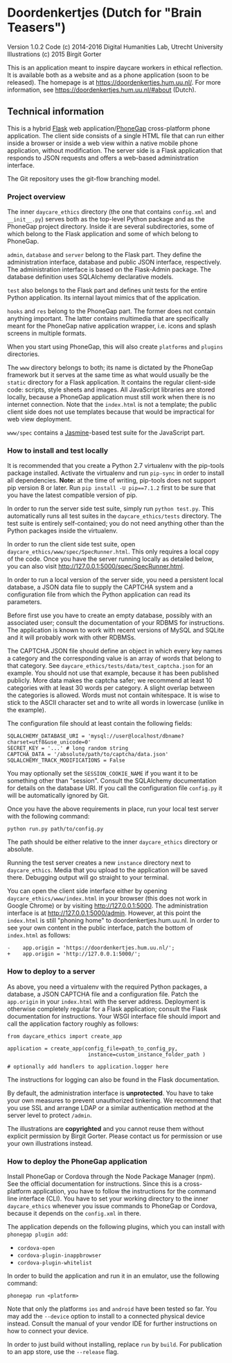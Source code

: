 # Doordenkertjes (Dutch for "Brain Teasers")

Version 1.0.2
Code (c) 2014-2016 Digital Humanities Lab, Utrecht University
Illustrations (c) 2015 Birgit Gorter

This is an application meant to inspire daycare workers in ethical reflection. It is available both as a website and as a phone application (soon to be released). The homepage is at https://doordenkertjes.hum.uu.nl/. For more information, see https://doordenkertjes.hum.uu.nl/#about (Dutch).


## Technical information

This is a hybrid [Flask](http://flask.pocoo.org) web application/[PhoneGap](http://phonegap.com) cross-platform phone application. The client side consists of a single HTML file that can run either inside a browser or inside a web view within a native mobile phone application, without modification. The server side is a Flask application that responds to JSON requests and offers a web-based administration interface.

The Git repository uses the git-flow branching model.


### Project overview

The inner `daycare_ethics` directory (the one that contains `config.xml` and `__init__.py`) serves both as the top-level Python package and as the PhoneGap project directory. Inside it are several subdirectories, some of which belong to the Flask application and some of which belong to PhoneGap.

`admin`, `database` and `server` belong to the Flask part. They define the administration interface, database and public JSON interface, respectively. The administration interface is based on the Flask-Admin package. The database definition uses SQLAlchemy declarative models.

`test` also belongs to the Flask part and defines unit tests for the entire Python application. Its internal layout mimics that of the application.

`hooks` and `res` belong to the PhoneGap part. The former does not contain anything important. The latter contains multimedia that are specifically meant for the PhoneGap native application wrapper, i.e. icons and splash screens in multiple formats.

When you start using PhoneGap, this will also create `platforms` and `plugins` directories.

The `www` directory belongs to both; its name is dictated by the PhoneGap framework but it serves at the same time as what would usually be the `static` directory for a Flask application. It contains the regular client-side code: scripts, style sheets and images. All JavaScript libraries are stored locally, because a PhoneGap application must still work when there is no internet connection. Note that the `index.html` is not a template; the public client side does not use templates because that would be impractical for web view deployment.

`www/spec` contains a [Jasmine](https://jasmine.github.io)-based test suite for the JavaScript part.


### How to install and test locally

It is recommended that you create a Python 2.7 virtualenv with the pip-tools package installed. Activate the virtualenv and run `pip-sync` in order to install all dependencies. **Note:** at the time of writing, pip-tools does not support pip version 8 or later. Run `pip install -U pip==7.1.2` first to be sure that you have the latest compatible version of pip.

In order to run the server side test suite, simply run `python test.py`. This automatically runs all test suites in the `daycare_ethics/tests` directory. The test suite is entirely self-contained; you do not need anything other than the Python packages inside the virtualenv.

In order to run the client side test suite, open `daycare_ethics/www/spec/SpecRunner.html`. This only requires a local copy of the code. Once you have the server running locally as detailed below, you can also visit http://127.0.0.1:5000/spec/SpecRunner.html.

In order to run a local version of the server side, you need a persistent local database, a JSON data file to supply the CAPTCHA system and a configuration file from which the Python application can read its parameters.

Before first use you have to create an empty database, possibly with an associated user; consult the documentation of your RDBMS for instructions. The application is known to work with recent versions of MySQL and SQLite and it will probably work with other RDBMSs.

The CAPTCHA JSON file should define an object in which every key names a category and the corresponding value is an array of words that belong to that category. See `daycare_ethics/tests/data/test_captcha.json` for an example. You should not use that example, because it has been published publicly. More data makes the captcha safer; we recommend at least 10 categories with at least 30 words per category. A slight overlap between the categories is allowed. Words must not contain whitespace. It is wise to stick to the ASCII character set and to write all words in lowercase (unlike in the example).

The configuration file should at least contain the following fields:

    SQLALCHEMY_DATABASE_URI = 'mysql://user@localhost/dbname?charset=utf8&use_unicode=0'
    SECRET_KEY = '...' # long random string
    CAPTCHA_DATA = '/absolute/path/to/captcha/data.json'
    SQLALCHEMY_TRACK_MODIFICATIONS = False

You may optionally set the `SESSION_COOKIE_NAME` if you want it to be something other than "session". Consult the SQLAlchemy documentation for details on the database URI. If you call the configuration file `config.py` it will be automatically ignored by Git.

Once you have the above requirements in place, run your local test server with the following command:

    python run.py path/to/config.py

The path should be either relative to the inner `daycare_ethics` directory or absolute.

Running the test server creates a new `instance` directory next to `daycare_ethics`. Media that you upload to the application will be saved there. Debugging output will go straight to your terminal.

You can open the client side interface either by opening `daycare_ethics/www/index.html` in your browser (this does not work in Google Chrome) or by visiting http://127.0.0.1:5000. The administration interface is at http://127.0.0.1:5000/admin. However, at this point the `index.html` is still "phoning home" to doordenkertjes.hum.uu.nl. In order to see your own content in the public interface, patch the bottom of `index.html` as follows:

    -    app.origin = 'https://doordenkertjes.hum.uu.nl/';
    +    app.origin = 'http://127.0.0.1:5000/';


### How to deploy to a server

As above, you need a virtualenv with the required Python packages, a database, a JSON CAPTCHA file and a configuration file. Patch the `app.origin` in your `index.html` with the server address. Deployment is otherwise completely regular for a Flask application; consult the Flask documentation for instructions. Your WSGI interface file should import and call the application factory roughly as follows:

    from daycare_ethics import create_app

    application = create_app(config_file=path_to_config_py,
                              instance=custom_instance_folder_path )

    # optionally add handlers to application.logger here

The instructions for logging can also be found in the Flask documentation.

By default, the administration interface is **unprotected**. You have to take your own measures to prevent unauthorized tinkering. We recommend that you use SSL and arrange LDAP or a similar authentication method at the server level to protect `/admin`.

The illustrations are **copyrighted** and you cannot reuse them without explicit permission by Birgit Gorter. Please contact us for permission or use your own illustrations instead.


### How to deploy the PhoneGap application

Install PhoneGap or Cordova through the Node Package Manager (npm). See the official documentation for instructions. Since this is a cross-platform application, you have to follow the instructions for the command line interface (CLI). You have to set your working directory to the inner `daycare_ethics` whenever you issue commands to PhoneGap or Cordova, because it depends on the `config.xml` in there.

The application depends on the following plugins, which you can install with `phonegap plugin add`:

  * `cordova-open`
  * `cordova-plugin-inappbrowser`
  * `cordova-plugin-whitelist`

In order to build the application and run it in an emulator, use the following command:

    phonegap run <platform>

Note that only the platforms `ios` and `android` have been tested so far. You may add the `--device` option to install to a connected physical device instead. Consult the manual of your vendor IDE for further instructions on how to connect your device.

In order to just build without installing, replace `run` by `build`. For publication to an app store, use the `--release` flag.
